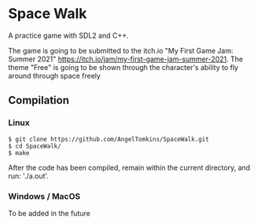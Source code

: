 # Space Walk
A practice game with SDL2 and C++.

The game is going to be submitted to the itch.io "My First Game Jam: Summer 2021" https://itch.io/jam/my-first-game-jam-summer-2021.
The theme "Free" is going to be shown through the character's ability to fly around through space freely

## Compilation


### Linux
```
$ git clone https://github.com/AngelTomkins/SpaceWalk.git
$ cd SpaceWalk/
$ make
```
After the code has been compiled, remain within the current directory, and run: './a.out'.


### Windows / MacOS
To be added in the future


